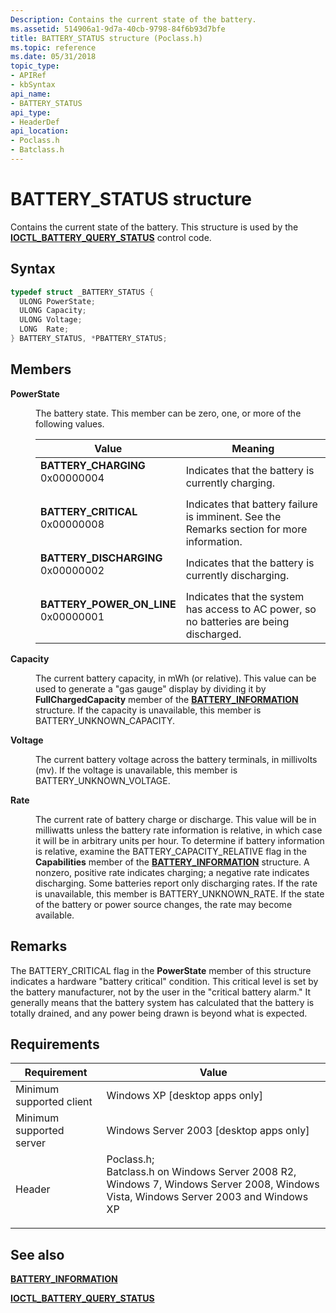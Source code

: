 ```yaml
---
Description: Contains the current state of the battery.
ms.assetid: 514906a1-9d7a-40cb-9798-84f6b93d7bfe
title: BATTERY_STATUS structure (Poclass.h)
ms.topic: reference
ms.date: 05/31/2018
topic_type: 
- APIRef
- kbSyntax
api_name: 
- BATTERY_STATUS
api_type: 
- HeaderDef
api_location: 
- Poclass.h
- Batclass.h
---
```


# BATTERY\_STATUS structure

Contains the current state of the battery. This structure is used by the [**IOCTL\_BATTERY\_QUERY\_STATUS**](ioctl-battery-query-status.md) control code.

## Syntax


```C++
typedef struct _BATTERY_STATUS {
  ULONG PowerState;
  ULONG Capacity;
  ULONG Voltage;
  LONG  Rate;
} BATTERY_STATUS, *PBATTERY_STATUS;
```



## Members

<dl> <dt>

**PowerState**
</dt> <dd>

The battery state. This member can be zero, one, or more of the following values.



| Value                                                                                                                                                                                                                                                   | Meaning                                                                                              |
|---------------------------------------------------------------------------------------------------------------------------------------------------------------------------------------------------------------------------------------------------------|------------------------------------------------------------------------------------------------------|
| <span id="BATTERY_CHARGING"></span><span id="battery_charging"></span><dl> <dt>**BATTERY\_CHARGING**</dt> <dt>0x00000004</dt> </dl>                  | Indicates that the battery is currently charging.<br/>                                         |
| <span id="BATTERY_CRITICAL"></span><span id="battery_critical"></span><dl> <dt>**BATTERY\_CRITICAL**</dt> <dt>0x00000008</dt> </dl>                  | Indicates that battery failure is imminent. See the Remarks section for more information.<br/> |
| <span id="BATTERY_DISCHARGING"></span><span id="battery_discharging"></span><dl> <dt>**BATTERY\_DISCHARGING**</dt> <dt>0x00000002</dt> </dl>         | Indicates that the battery is currently discharging.<br/>                                      |
| <span id="BATTERY_POWER_ON_LINE"></span><span id="battery_power_on_line"></span><dl> <dt>**BATTERY\_POWER\_ON\_LINE**</dt> <dt>0x00000001</dt> </dl> | Indicates that the system has access to AC power, so no batteries are being discharged.<br/>   |



 

</dd> <dt>

**Capacity**
</dt> <dd>

The current battery capacity, in mWh (or relative). This value can be used to generate a "gas gauge" display by dividing it by **FullChargedCapacity** member of the [**BATTERY\_INFORMATION**](battery-information-str.md) structure. If the capacity is unavailable, this member is BATTERY\_UNKNOWN\_CAPACITY.

</dd> <dt>

**Voltage**
</dt> <dd>

The current battery voltage across the battery terminals, in millivolts (mv). If the voltage is unavailable, this member is BATTERY\_UNKNOWN\_VOLTAGE.

</dd> <dt>

**Rate**
</dt> <dd>

The current rate of battery charge or discharge. This value will be in milliwatts unless the battery rate information is relative, in which case it will be in arbitrary units per hour. To determine if battery information is relative, examine the BATTERY\_CAPACITY\_RELATIVE flag in the **Capabilities** member of the [**BATTERY\_INFORMATION**](battery-information-str.md) structure. A nonzero, positive rate indicates charging; a negative rate indicates discharging. Some batteries report only discharging rates. If the rate is unavailable, this member is BATTERY\_UNKNOWN\_RATE. If the state of the battery or power source changes, the rate may become available.

</dd> </dl>

## Remarks

The BATTERY\_CRITICAL flag in the **PowerState** member of this structure indicates a hardware "battery critical" condition. This critical level is set by the battery manufacturer, not by the user in the "critical battery alarm." It generally means that the battery system has calculated that the battery is totally drained, and any power being drawn is beyond what is expected.

## Requirements



| Requirement | Value |
|-------------------------------------|---------------------------------------------------------------------------------------------------------------------------------------------------------------------------------------------------------------------------------------------------------------------|
| Minimum supported client<br/> | Windows XP \[desktop apps only\]<br/>                                                                                                                                                                                                                         |
| Minimum supported server<br/> | Windows Server 2003 \[desktop apps only\]<br/>                                                                                                                                                                                                                |
| Header<br/>                   | <dl> <dt>Poclass.h; </dt> <dt>Batclass.h on Windows Server 2008 R2, Windows 7, Windows Server 2008, Windows Vista, Windows Server 2003 and Windows XP</dt> </dl> |



## See also

<dl> <dt>

[**BATTERY\_INFORMATION**](battery-information-str.md)
</dt> <dt>

[**IOCTL\_BATTERY\_QUERY\_STATUS**](ioctl-battery-query-status.md)
</dt> </dl>

 

 




